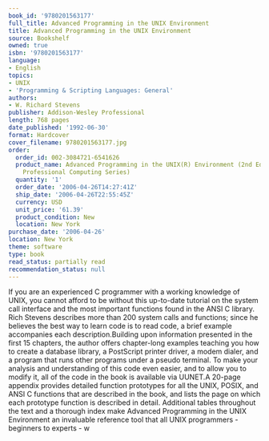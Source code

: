 ```yaml
---
book_id: '9780201563177'
full_title: Advanced Programming in the UNIX Environment
title: Advanced Programming in the UNIX Environment
source: Bookshelf
owned: true
isbn: '9780201563177'
language:
- English
topics:
- UNIX
- 'Programming & Scripting Languages: General'
authors:
- W. Richard Stevens
publisher: Addison-Wesley Professional
length: 768 pages
date_published: '1992-06-30'
format: Hardcover
cover_filename: 9780201563177.jpg
order:
  order_id: 002-3084721-6541626
  product_name: Advanced Programming in the UNIX(R) Environment (2nd Edition) (Addison-Wesley
    Professional Computing Series)
  quantity: '1'
  order_date: '2006-04-26T14:27:41Z'
  ship_date: '2006-04-26T22:55:45Z'
  currency: USD
  unit_price: '61.39'
  product_condition: New
  location: New York
purchase_date: '2006-04-26'
location: New York
theme: software
type: book
read_status: partially read
recommendation_status: null
---
```

If you are an experienced C programmer with a working knowledge of UNIX, you cannot afford to be without this up-to-date tutorial on the system call interface and the most important functions found in the ANSI C library. Rich Stevens describes more than 200 system calls and functions; since he believes the best way to learn code is to read code, a brief example accompanies each description.Building upon information presented in the first 15 chapters, the author offers chapter-long examples teaching you how to create a database library, a PostScript printer driver, a modem dialer, and a program that runs other programs under a pseudo terminal. To make your analysis and understanding of this code even easier, and to allow you to modify it, all of the code in the book is available via UUNET.A 20-page appendix provides detailed function prototypes for all the UNIX, POSIX, and ANSI C functions that are described in the book, and lists the page on which each prototype function is described in detail. Additional tables throughout the text and a thorough index make Advanced Programming in the UNIX Environment an invaluable reference tool that all UNIX programmers - beginners to experts - w
